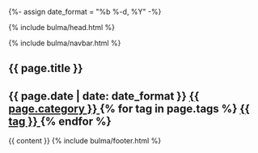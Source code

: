 {%- assign date_format = "%b %-d, %Y" -%}

{% include bulma/head.html %}
 <body>
  {% include bulma/navbar.html %}
    <section class="hero is-light">
      <div class="hero-body">
        <div class="container">
          <h1 class="title">
              {{ page.title }}
          </h1>
          <h2 class="subtitle">
              {{ page.date | date: date_format }}
              <a href='{{ page.category | relative_url }}'> 
                  <span class="tag is-info">{{ page.category }}</span>
              </a>
              {% for tag in page.tags %} 
              <a href='{{ "/tags" | relative_url }}?tag={{ tag }}'> 
              <span class="tag is-info is-light">{{ tag }}</span>
              </a>
              {% endfor %}
          </h2>
        </div>
      </div>
    </section>
    {{ content }}
 </body>
  {% include bulma/footer.html %}
</html>
